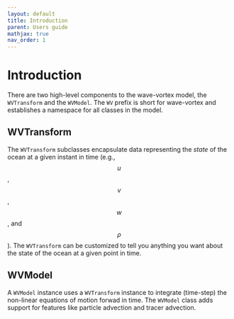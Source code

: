 ```yaml
---
layout: default
title: Introduction
parent: Users guide
mathjax: true
nav_order: 1
---
```


#  Introduction

There are two high-level components to the wave-vortex model, the `WVTransform` and the `WVModel`. The `WV` prefix is short for wave-vortex and establishes a namespace for all classes in the model.

## WVTransform

The `WVTransform` subclasses encapsulate data representing the *state* of the ocean at a given instant in time (e.g., $$u$$, $$v$$, $$w$$, and $$\rho$$). The `WVTransform` can be customized to tell you anything you want about the state of the ocean at a given point in time.

## WVModel

A `WVModel` instance uses a `WVTransform` instance to integrate (time-step) the non-linear equations of motion forwad in time. The `WVModel` class adds support for features like particle advection and tracer advection.


